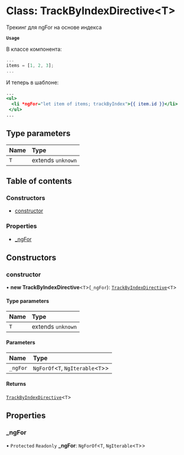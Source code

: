 # Class: TrackByIndexDirective\<T\>

Трекинг для ngFor на основе индекса

**`Usage`**

В классе компонента:

```*.component.ts
...
items = [1, 2, 3];
...
```

И теперь в шаблоне:

```*.component.html
...
<ul>
  <li *ngFor="let item of items; trackByIndex">{{ item.id }}</li>
 </ul>
...
```

## Type parameters

| Name | Type |
| :------ | :------ |
| `T` | extends `unknown` |

## Table of contents

### Constructors

- [constructor](TrackByIndexDirective.md#constructor)

### Properties

- [\_ngFor](TrackByIndexDirective.md#_ngfor)

## Constructors

### constructor

• **new TrackByIndexDirective**\<`T`\>(`_ngFor`): [`TrackByIndexDirective`](TrackByIndexDirective.md)\<`T`\>

#### Type parameters

| Name | Type |
| :------ | :------ |
| `T` | extends `unknown` |

#### Parameters

| Name | Type |
| :------ | :------ |
| `_ngFor` | `NgForOf`\<`T`, `NgIterable`\<`T`\>\> |

#### Returns

[`TrackByIndexDirective`](TrackByIndexDirective.md)\<`T`\>

## Properties

### \_ngFor

• `Protected` `Readonly` **\_ngFor**: `NgForOf`\<`T`, `NgIterable`\<`T`\>\>
